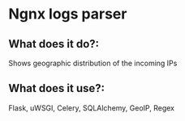 # Ngnx logs parser

## What does it do?:
Shows geographic distribution of the incoming IPs 

## What does it use?:
Flask, uWSGI, Celery, SQLAlchemy, GeoIP, Regex
